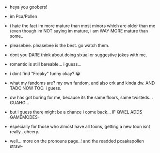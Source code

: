 - heya you goobers!
- im Pca/Pollen
- i hate the fact im more mature than most minors which are older than me (even though im NOT saying im mature, i am WAY MORE mature than some..
- pleasebee. pleasebee is the best. go watch them.
- dont you DARE think about doing sixual or suggestive jokes with me,
- romantic is still bareable... i guess...
- i dont find "Freaky" funny okay? 😭
- what my fandoms are? my own fandom, and also crk and kinda dw. AND TADC NOW TOO. i guess.
- dw has got boring for me, because its the same floors, same twisteds... GUAHG...
- but i guess there might be a chance i come back... IF QWEL ADDS GAMEMODES-
- especially for those who almost have all toons, getting a new toon isnt really.. cheery.

- well... more on the pronouns page..!
   and the readded pcaakapollen straw-
